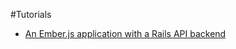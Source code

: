 #Tutorials

* [An Ember.js application with a Rails API backend](http://9elements.com/io/index.php/an-ember-js-application-with-a-rails-api-backend/)
